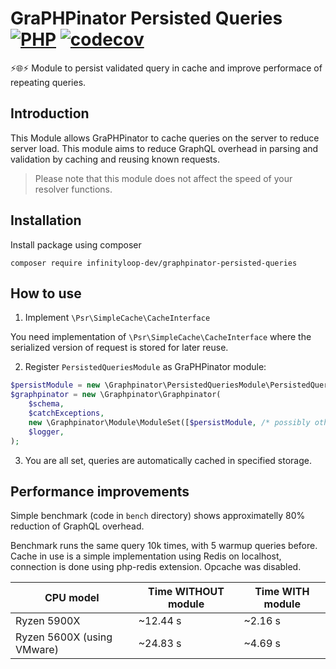 # GraPHPinator Persisted Queries [![PHP](https://github.com/infinityloop-dev/graphpinator-persisted-queries/workflows/PHP/badge.svg?branch=master)](https://github.com/infinityloop-dev/graphpinator-persisted-queries/actions?query=workflow%3APHP) [![codecov](https://codecov.io/gh/infinityloop-dev/graphpinator-persisted-queries/branch/master/graph/badge.svg)](https://codecov.io/gh/infinityloop-dev/graphpinator-persisted-queries)

:zap::globe_with_meridians::zap: Module to persist validated query in cache and improve performace of repeating queries.

## Introduction

This Module allows GraPHPinator to cache queries on the server to reduce server load. This module aims to reduce GraphQL overhead in parsing and validation by caching and reusing known requests.

> Please note that this module does not affect the speed of your resolver functions.

## Installation

Install package using composer

```composer require infinityloop-dev/graphpinator-persisted-queries```

## How to use

1. Implement `\Psr\SimpleCache\CacheInterface`

You need implementation of `\Psr\SimpleCache\CacheInterface` where the serialized version of request is stored for later reuse.

2. Register `PersistedQueriesModule` as GraPHPinator module:

```php
$persistModule = new \Graphpinator\PersistedQueriesModule\PersistedQueriesModule($schema, $cacheImpl);
$graphpinator = new \Graphpinator\Graphpinator(
    $schema,
    $catchExceptions,
    new \Graphpinator\Module\ModuleSet([$persistModule, /* possibly other modules */]),
    $logger,
);
```

3. You are all set, queries are automatically cached in specified storage.

## Performance improvements

Simple benchmark (code in `bench` directory) shows approximatelly 80% reduction of GraphQL overhead.

Benchmark runs the same query 10k times, with 5 warmup queries before. Cache in use is a simple implementation using Redis on localhost, connection is done using php-redis extension. Opcache was disabled.

| CPU model | Time WITHOUT module | Time WITH module |
| --------- | ------------------- | ---------------- |
| Ryzen 5900X | ~12.44 s | ~2.16 s |
| Ryzen 5600X (using VMware) | ~24.83 s | ~4.69 s |
